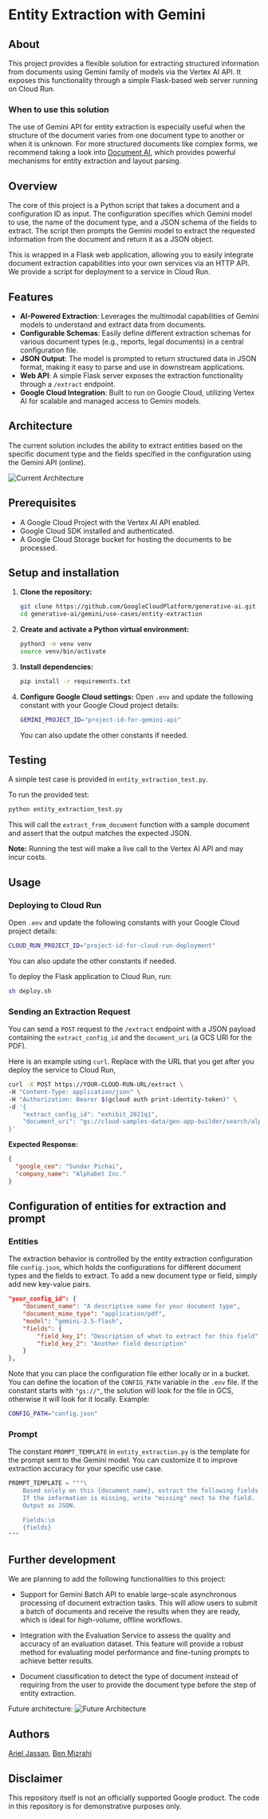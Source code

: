# Entity Extraction with Gemini

## About

This project provides a flexible solution for extracting structured information from
documents using Gemini family of models via the Vertex AI API. It exposes this
functionality through a simple Flask-based web server running on Cloud Run.

### When to use this solution

The use of Gemini API for entity extraction is especially useful when the structure of
the document varies from one document type to another or when it is unknown. For more
structured documents like complex forms, we recommend taking a look into
[Document AI](https://cloud.google.com/document-ai/docs/overview), which provides
powerful mechanisms for entity extraction and layout parsing.

## Overview

The core of this project is a Python script that takes a document and a configuration
ID as input. The configuration specifies which Gemini model to use, the name of the
document type, and a JSON schema of the fields to extract. The script then prompts the
Gemini model to extract the requested information from the document and return it as a
JSON object.

This is wrapped in a Flask web application, allowing you to easily integrate document
extraction capabilities into your own services via an HTTP API. We provide a script for
deployment to a service in Cloud Run.

## Features

- **AI-Powered Extraction**: Leverages the multimodal capabilities of Gemini models to
  understand and extract data from documents.
- **Configurable Schemas**: Easily define different extraction schemas for various
  document types (e.g., reports, legal documents) in a central configuration file.
- **JSON Output**: The model is prompted to return structured data in JSON format,
  making it easy to parse and use in downstream applications.
- **Web API**: A simple Flask server exposes the extraction functionality through a
  `/extract` endpoint.
- **Google Cloud Integration**: Built to run on Google Cloud, utilizing Vertex AI for
  scalable and managed access to Gemini models.

## Architecture

The current solution includes the ability to extract entities based on the specific
document type and the fields specified in the configuration using the Gemini API
(online).

![Current Architecture](./images/current_architecture.png)

## Prerequisites

- A Google Cloud Project with the Vertex AI API enabled.
- Google Cloud SDK installed and authenticated.
- A Google Cloud Storage bucket for hosting the documents to be processed.

## Setup and installation

1.  **Clone the repository:**

    ```bash
    git clone https://github.com/GoogleCloudPlatform/generative-ai.git
    cd generative-ai/gemini/use-cases/entity-extraction
    ```

2.  **Create and activate a Python virtual environment:**

    ```bash
    python3 -m venv venv
    source venv/bin/activate
    ```

3.  **Install dependencies:**

    ```bash
    pip install -r requirements.txt
    ```

4.  **Configure Google Cloud settings:**
    Open `.env` and update the following constant with your Google Cloud project
    details:
    ```bash
    GEMINI_PROJECT_ID="project-id-for-gemini-api"
    ```
    You can also update the other constants if needed.

## Testing

A simple test case is provided in `entity_extraction_test.py`.

To run the provided test:

```bash
python entity_extraction_test.py
```

This will call the `extract_from_document` function with a sample document and assert
that the output matches the expected JSON.

**Note:** Running the test will make a live call to the Vertex AI API and may incur
costs.

## Usage

### Deploying to Cloud Run

Open `.env` and update the following constants with your Google Cloud project details:

```bash
CLOUD_RUN_PROJECT_ID="project-id-for-cloud-run-deployment"
```

You can also update the other constants if needed.

To deploy the Flask application to Cloud Run, run:

```bash
sh deploy.sh
```

### Sending an Extraction Request

You can send a `POST` request to the `/extract` endpoint with a JSON payload
containing the `extract_config_id` and the `document_uri` (a GCS URI for the PDF).

Here is an example using `curl`. Replace with the URL that you get after you deploy the
service to Cloud Run,

```bash
curl -X POST https://YOUR-CLOUD-RUN-URL/extract \
-H "Content-Type: application/json" \
-H "Authorization: Bearer $(gcloud auth print-identity-token)" \
-d '{
    "extract_config_id": "exhibit_2021q1",
    "document_uri": "gs://cloud-samples-data/gen-app-builder/search/alphabet-investor-pdfs/2021Q1_alphabet_earnings_release.pdf"
}'
```

**Expected Response:**

```json
{
  "google_ceo": "Sundar Pichai",
  "company_name": "Alphabet Inc."
}
```

## Configuration of entities for extraction and prompt

### Entities

The extraction behavior is controlled by the entity extraction configuration file
`config.json`, which holds the configurations for different document types and the
fields to extract. To add a new document type or field, simply add new key-value pairs.

```json
"your_config_id": {
    "document_name": "A descriptive name for your document type",
    "document_mime_type": "application/pdf",
    "model": "gemini-2.5-flash",
    "fields": {
        "field_key_1": "Description of what to extract for this field",
        "field_key_2": "Another field description"
    }
},
```

Note that you can place the configuration file either locally or in a bucket. You can
define the location of the `CONFIG_PATH` variable in the `.env` file. If the constant
starts with `"gs://"`, the solution will look for the file in GCS, otherwise it will
look for it locally. Example:

```bash
CONFIG_PATH="config.json"
```

### Prompt

The constant `PROMPT_TEMPLATE` in `entity_extraction.py` is the template for the prompt
sent to the Gemini model. You can customize it to improve extraction accuracy for your
specific use case.

```python
PROMPT_TEMPLATE = """\
    Based solely on this {document_name}, extract the following fields.
    If the information is missing, write "missing" next to the field.
    Output as JSON.

    Fields:\n
    {fields}
"""
```

## Further development

We are planning to add the following functionalities to this project:

- Support for Gemini Batch API to enable large-scale asynchronous processing of
  document extraction tasks. This will allow users to submit a batch of documents and
  receive the results when they are ready, which is ideal for high-volume, offline
  workflows.

- Integration with the Evaluation Service to assess the quality and accuracy
  of an evaluation dataset. This feature will provide a robust method for evaluating
  model performance and fine-tuning prompts to achieve better results.

- Document classification to detect the type of document instead of requiring from the
  user to provide the document type before the step of entity extraction.

Future architecture:
![Future Architecture](./images/future_architecture.png)

## Authors

[Ariel Jassan](https://github.com/arieljassan), [Ben Mizrahi](https://github.com/benmizrahi)

## Disclaimer

This repository itself is not an officially supported Google product. The code in this
repository is for demonstrative purposes only.
